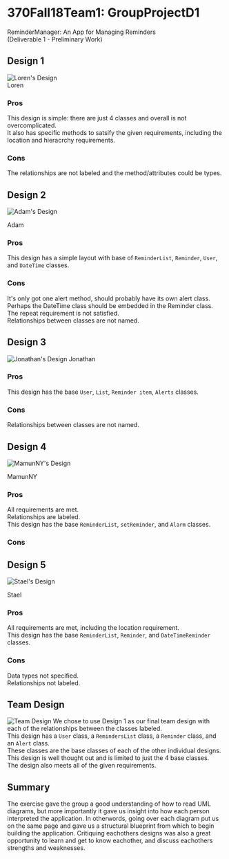 # 370Fall18Team1: GroupProjectD1  
ReminderManager: An App for Managing Reminders  
(Deliverable 1 - Preliminary Work)  

## Design 1
![Loren's Design](https://i.imgur.com/vrxXy9L.png)  
Loren
### Pros  
This design is simple: there are just 4 classes and overall is not overcomplicated.  
It also has specific methods to satsify the given requirements, including the location and hieracrchy requirements.  

### Cons  
The relationships are not labeled and the method/attributes could be types. 


## Design 2  
![Adam's Design](https://i.imgur.com/zG4gMi2.png)

Adam
### Pros  
This design has a simple layout with base of `ReminderList`, `Reminder`, `User`, and `DateTime` classes.  

### Cons   
It's only got one alert method, should probably have its own alert class.
Perhaps the DateTime class should be embedded in the Reminder class. 
The repeat requirement is not satisfied.  
Relationships between classes are not named.  

## Design 3  
![Jonathan's Design](https://imgur.com/a/5NVAHjY.png)
Jonathan
### Pros  
This design has the base `User`, `List`, `Reminder item`, `Alerts` classes.

### Cons  
Relationships between classes are not named.  

## Design 4  
![MamunNY's Design](https://i.imgur.com/7eRsdJy.png)

MamunNY
### Pros  
All requirements are met.  
Relationships are labeled.  
This design has the base `ReminderList`, `setReminder`, and `Alarm` classes.  

### Cons  
  

## Design 5  
![Stael's Design](https://i.imgur.com/6V1LCo1.png)

Stael
### Pros  
All requirements are met, including the location requirement.  
This design has the base `ReminderList`, `Reminder`, and `DateTimeReminder` classes.  

### Cons  
Data types not specified.  
Relationships not labeled.  


## Team Design  
![Team Design](https://i.imgur.com/oZPpQWe.png)
We chose to use Design 1 as our final team design with each of the relationships between the classes labeled.  
This design has a `User` class, a `RemindersList` class, a  `Reminder` class, and an `Alert` class.  
These classes are the base classes of each of the other individual designs.  
This design is well thought out and is limited to just the 4 base classes.  
The design also meets all of the given requirements.  

## Summary  
The exercise gave the group a good understanding of how to read UML diagrams, but more importantly it gave us insight into how each person interpreted the application. In otherwords, going over each diagram put us on the same page and gave us a structural blueprint from which to begin building the application. Critiquing eachothers designs was also a great opportunity to learn and get to know eachother, and discuss eachothers strengths and weaknesses. 
